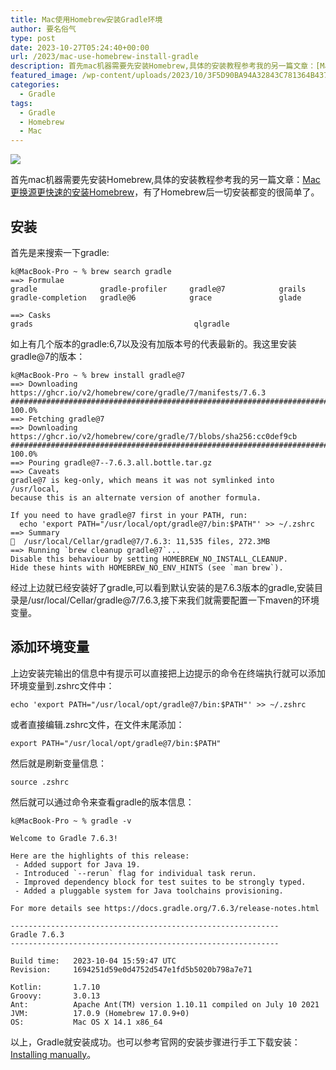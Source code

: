 ```yaml
---
title: Mac使用Homebrew安装Gradle环境
author: 要名俗气
type: post
date: 2023-10-27T05:24:40+00:00
url: /2023/mac-use-homebrew-install-gradle
description: 首先mac机器需要先安装Homebrew,具体的安装教程参考我的另一篇文章：[Mac更换源更快速的安装Homebrew](https://www.iminling.com/2023/10/02/265.html "Mac更换源更快速的安装Homebrew")，有了Homebrew后一切安装都变的很简单了。 安装 首先是来搜索一下gradle:如上有几个版本的gradle:6,7以及没有加版本号的代表最新的。
featured_image: /wp-content/uploads/2023/10/3F5D90BA94A32843C781364B437AB148.png
categories:
  - Gradle
tags:
  - Gradle
  - Homebrew
  - Mac
---
```

![](https://www.iminling.com/wp-content/uploads/2023/10/3F5D90BA94A32843C781364B437AB148.png)

首先mac机器需要先安装Homebrew,具体的安装教程参考我的另一篇文章：[Mac更换源更快速的安装Homebrew](https://www.iminling.com/2023/10/02/265.html "Mac更换源更快速的安装Homebrew")，有了Homebrew后一切安装都变的很简单了。

## 安装

首先是来搜索一下gradle:

```
k@MacBook-Pro ~ % brew search gradle
==> Formulae
gradle              gradle-profiler     gradle@7            grails
gradle-completion   gradle@6            grace               glade

==> Casks
grads                                    qlgradle
```

如上有几个版本的gradle:6,7以及没有加版本号的代表最新的。我这里安装gradle@7的版本：

```
k@MacBook-Pro ~ % brew install gradle@7
==> Downloading https://ghcr.io/v2/homebrew/core/gradle/7/manifests/7.6.3
######################################################################### 100.0%
==> Fetching gradle@7
==> Downloading https://ghcr.io/v2/homebrew/core/gradle/7/blobs/sha256:cc0def9cb
######################################################################### 100.0%
==> Pouring gradle@7--7.6.3.all.bottle.tar.gz
==> Caveats
gradle@7 is keg-only, which means it was not symlinked into /usr/local,
because this is an alternate version of another formula.

If you need to have gradle@7 first in your PATH, run:
  echo 'export PATH="/usr/local/opt/gradle@7/bin:$PATH"' >> ~/.zshrc
==> Summary
🍺  /usr/local/Cellar/gradle@7/7.6.3: 11,535 files, 272.3MB
==> Running `brew cleanup gradle@7`...
Disable this behaviour by setting HOMEBREW_NO_INSTALL_CLEANUP.
Hide these hints with HOMEBREW_NO_ENV_HINTS (see `man brew`).
```

经过上边就已经安装好了gradle,可以看到默认安装的是7.6.3版本的gradle,安装目录是/usr/local/Cellar/gradle@7/7.6.3,接下来我们就需要配置一下maven的环境变量。

## 添加环境变量

上边安装完输出的信息中有提示可以直接把上边提示的命令在终端执行就可以添加环境变量到.zshrc文件中：

```
echo 'export PATH="/usr/local/opt/gradle@7/bin:$PATH"' >> ~/.zshrc
```

或者直接编辑.zshrc文件，在文件末尾添加：

```
export PATH="/usr/local/opt/gradle@7/bin:$PATH"
```

然后就是刷新变量信息：

```
source .zshrc
```

然后就可以通过命令来查看gradle的版本信息：

```
k@MacBook-Pro ~ % gradle -v

Welcome to Gradle 7.6.3!

Here are the highlights of this release:
 - Added support for Java 19.
 - Introduced `--rerun` flag for individual task rerun.
 - Improved dependency block for test suites to be strongly typed.
 - Added a pluggable system for Java toolchains provisioning.

For more details see https://docs.gradle.org/7.6.3/release-notes.html

------------------------------------------------------------
Gradle 7.6.3
------------------------------------------------------------

Build time:   2023-10-04 15:59:47 UTC
Revision:     1694251d59e0d4752d547e1fd5b5020b798a7e71

Kotlin:       1.7.10
Groovy:       3.0.13
Ant:          Apache Ant(TM) version 1.10.11 compiled on July 10 2021
JVM:          17.0.9 (Homebrew 17.0.9+0)
OS:           Mac OS X 14.1 x86_64
```

以上，Gradle就安装成功。也可以参考官网的安装步骤进行手工下载安装：[Installing manually](https://gradle.org/install/)。
